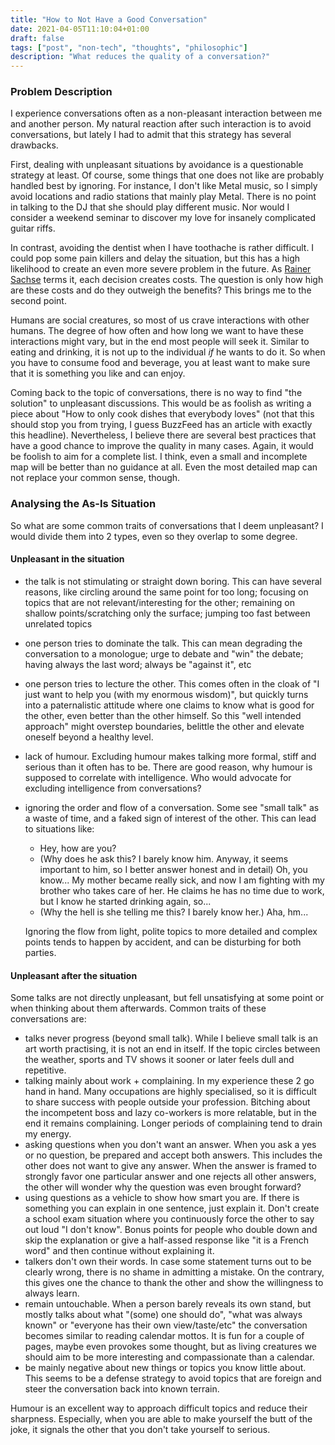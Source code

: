 ```yaml
---
title: "How to Not Have a Good Conversation"
date: 2021-04-05T11:10:04+01:00
draft: false
tags: ["post", "non-tech", "thoughts", "philosophic"]
description: "What reduces the quality of a conversation?"
---
```


### Problem Description

I experience conversations often as a non-pleasant interaction between me and another person. My natural reaction after such interaction is to avoid conversations, but lately I had to admit that this strategy has several drawbacks.

First, dealing with unpleasant situations by avoidance is a questionable strategy at least. Of course, some things that one does not like are probably handled best by ignoring. For instance, I don't like Metal music, so I simply avoid locations and radio stations that mainly play Metal. There is no point in talking to the DJ that she should play different music. Nor would I consider a weekend seminar to discover my love for insanely complicated guitar riffs.

In contrast, avoiding the dentist when I have toothache is rather difficult. I could pop some pain killers and delay the situation, but this has a high likelihood to create an even more severe problem in the future. As [Rainer Sachse](https://de.wikipedia.org/wiki/Rainer_Sachse_(Psychologe)) terms it, each decision creates costs. The question is only how high are these costs and do they outweigh the benefits? This brings me to the second point.

Humans are social creatures, so most of us crave interactions with other humans. The degree of how often and how long we want to have these interactions might vary, but in the end most people will seek it. Similar to eating and drinking, it is not up to the individual *if* he wants to do it. So when you have to consume food and beverage, you at least want to make sure that it is something you like and can enjoy.

Coming back to the topic of conversations, there is no way to find "the solution" to unpleasant discussions. This would be as foolish as writing a piece about "How to only cook dishes that everybody loves" (not that this should stop you from trying, I guess BuzzFeed has an article with exactly this headline). Nevertheless, I believe there are several best practices that have a good chance to improve the quality in many cases. Again, it would be foolish to aim for a complete list. I think, even a small and incomplete map will be better than no guidance at all. Even the most detailed map can not replace your common sense, though.

### Analysing the As-Is Situation

So what are some common traits of conversations that I deem unpleasant? I would divide them into 2 types, even so they overlap to some degree.

#### Unpleasant in the situation
- the talk is not stimulating or straight down boring. This can have several reasons, like circling around the same point for too long; focusing on topics that are not relevant/interesting for the other; remaining on shallow points/scratching only the surface; jumping too fast between unrelated topics
- one person tries to dominate the talk. This can mean degrading the conversation to a monologue; urge to debate and "win" the debate; having always the last word; always be "against it", etc
- one person tries to lecture the other. This comes often in the cloak of "I just want to help you (with my enormous wisdom)", but quickly turns into a paternalistic attitude where one claims to know what is good for the other, even better than the other himself. So this "well intended approach" might overstep boundaries, belittle the other and elevate oneself beyond a healthy level.
- lack of humour. Excluding humour makes talking more formal, stiff and serious than it often has to be. There are good reason, why humour is supposed to correlate with intelligence. Who would advocate for excluding intelligence from conversations?
- ignoring the order and flow of a conversation. Some see "small talk" as a waste of time, and a faked sign of interest of the other. This can lead to situations like:
  - Hey, how are you?
  - (Why does he ask this? I barely know him. Anyway, it seems important to him, so I better answer honest and in detail) Oh, you know... My mother became really sick, and now I am fighting with my brother who takes care of her. He claims he has no time due to work, but I know he started drinking again, so...
  - (Why the hell is she telling me this? I barely know her.) Aha, hm...
    
  Ignoring the flow from light, polite topics to more detailed and complex points tends to happen by accident, and can be disturbing for both parties.

#### Unpleasant after the situation

Some talks are not directly unpleasant, but fell unsatisfying at some point or when thinking about them afterwards. Common traits of these conversations are:

- talks never progress (beyond small talk). While I believe small talk is an art worth practising, it is not an end in itself. If the topic circles between the weather, sports and TV shows it sooner or later feels dull and repetitive.
- talking mainly about work + complaining. In my experience these 2 go hand in hand. Many occupations are highly specialised, so it is difficult to share success with people outside your profession. Bitching about the incompetent boss and lazy co-workers is more relatable, but in the end it remains complaining. Longer periods of complaining tend to drain my energy.
- asking questions when you don't want an answer. When you ask a yes or no question, be prepared and accept both answers. This includes the other does not want to give any answer. When the answer is framed to strongly favor one particular answer and one rejects all other answers, the other will wonder why the question was even brought forward?
- using questions as a vehicle to show how smart you are. If there is something you can explain in one sentence, just explain it. Don't create a school exam situation where you continuously force the other to say out loud "I don't know". Bonus points for people who double down and skip the explanation or give a half-assed response like "it is a French word" and then continue without explaining it.
- talkers don't own their words. In case some statement turns out to be clearly wrong, there is no shame in admitting a mistake. On the contrary, this gives one the chance to thank the other and show the willingness to always learn.
- remain untouchable. When a person barely reveals its own stand, but mostly talks about what "(some) one should do", "what was always known" or "everyone has their own view/taste/etc" the conversation becomes similar to reading calendar mottos. It is fun for a couple of pages, maybe even provokes some thought, but as living creatures we should aim to be more interesting and compassionate than a calendar.
- be mainly negative about new things or topics you know little about. This seems to be a defense strategy to avoid topics that are foreign and steer the conversation back into known terrain.


Humour is an excellent way to approach difficult topics and reduce their sharpness. Especially, when you are able to make yourself the butt of the joke, it signals the other that you don't take yourself to serious.
